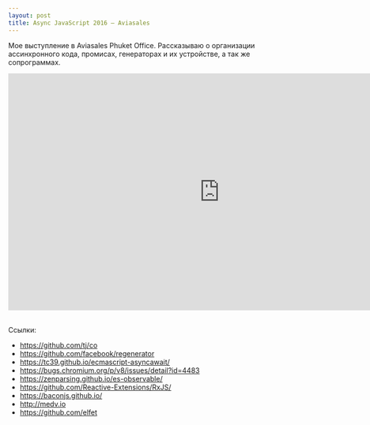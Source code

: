 ```yaml
---
layout: post
title: Async JavaScript 2016 — Aviasales
---
```


Мое выступление в Aviasales Phuket Office. Рассказываю о организации ассинхронного кода,
промисах, генераторах и их устройстве, а так же сопрограммах.

<div class="video"><iframe width="853" height="480" src="https://www.youtube.com/embed/cgbXmkx2XlU?rel=0&amp;showinfo=0" frameborder="0" allowfullscreen></iframe></div>

<!--more-->

<br>

<div class="slide"><script async class="speakerdeck-embed" data-id="203f637fb09c49499e54f5eb900911bd" data-ratio="1.33333333333333" src="//speakerdeck.com/assets/embed.js"></script></div>


Ссылки:

* https://github.com/tj/co
* https://github.com/facebook/regenerator
* https://tc39.github.io/ecmascript-asyncawait/
* https://bugs.chromium.org/p/v8/issues/detail?id=4483
* https://zenparsing.github.io/es-observable/
* https://github.com/Reactive-Extensions/RxJS/
* https://baconjs.github.io/
* http://medv.io
* https://github.com/elfet
